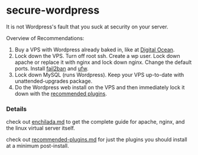 # secure-wordpress

It is not Wordpress's fault that you suck at security on your server.

Overview of Recommendations:

1. Buy a VPS with Wordpress already baked in, like at [Digital Ocean](https://www.digitalocean.com/).
2. Lock down the VPS. Turn off root ssh. Create a wp user. Lock down apache or replace it with nginx and lock down nginx. Change the default ports. Install [fail2ban](http://www.fail2ban.org/) and [ufw](https://help.ubuntu.com/community/UFW).
3. Lock down MySQL (runs Wordpress). Keep your VPS up-to-date with unattended-upgrades package.
4. Do the Wordpress web install on the VPS and then immediately lock it down with the [recommended plugins](recommended-plugins.md).


### Details

check out [enchilada.md](enchilada.md) to get the complete guide for apache, nginx, and the linux virtual server itself.

check out [recommended-plugins.md](recommended-plugins.md) for just the plugins you should install at a minimum post-install.
